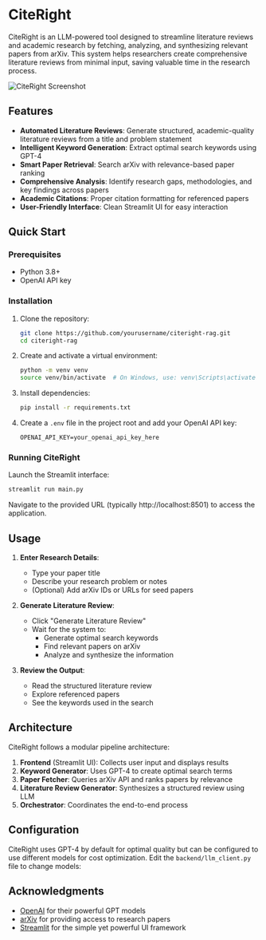 # CiteRight

CiteRight is an LLM-powered tool designed to streamline literature reviews and academic research by fetching, analyzing, and synthesizing relevant papers from arXiv. This system helps researchers create comprehensive literature reviews from minimal input, saving valuable time in the research process.

![CiteRight Screenshot](assets/screenshot.png)

## Features

- **Automated Literature Reviews**: Generate structured, academic-quality literature reviews from a title and problem statement
- **Intelligent Keyword Generation**: Extract optimal search keywords using GPT-4
- **Smart Paper Retrieval**: Search arXiv with relevance-based paper ranking
- **Comprehensive Analysis**: Identify research gaps, methodologies, and key findings across papers
- **Academic Citations**: Proper citation formatting for referenced papers
- **User-Friendly Interface**: Clean Streamlit UI for easy interaction

## Quick Start

### Prerequisites

- Python 3.8+
- OpenAI API key

### Installation

1. Clone the repository:
   ```bash
   git clone https://github.com/yourusername/citeright-rag.git
   cd citeright-rag
   ```

2. Create and activate a virtual environment:
   ```bash
   python -m venv venv
   source venv/bin/activate  # On Windows, use: venv\Scripts\activate
   ```

3. Install dependencies:
   ```bash
   pip install -r requirements.txt
   ```

4. Create a `.env` file in the project root and add your OpenAI API key:
   ```
   OPENAI_API_KEY=your_openai_api_key_here
   ```

### Running CiteRight

Launch the Streamlit interface:
```bash
streamlit run main.py
```

Navigate to the provided URL (typically http://localhost:8501) to access the application.

## Usage

1. **Enter Research Details**:
   - Type your paper title
   - Describe your research problem or notes
   - (Optional) Add arXiv IDs or URLs for seed papers

2. **Generate Literature Review**:
   - Click "Generate Literature Review"
   - Wait for the system to:
     - Generate optimal search keywords
     - Find relevant papers on arXiv
     - Analyze and synthesize the information

3. **Review the Output**:
   - Read the structured literature review
   - Explore referenced papers
   - See the keywords used in the search

## Architecture

CiteRight follows a modular pipeline architecture:

1. **Frontend** (Streamlit UI): Collects user input and displays results
2. **Keyword Generator**: Uses GPT-4 to create optimal search terms
3. **Paper Fetcher**: Queries arXiv API and ranks papers by relevance
4. **Literature Review Generator**: Synthesizes a structured review using LLM
5. **Orchestrator**: Coordinates the end-to-end process

## Configuration

CiteRight uses GPT-4 by default for optimal quality but can be configured to use different models for cost optimization. Edit the `backend/llm_client.py` file to change models:

## Acknowledgments

- [OpenAI](https://openai.com/) for their powerful GPT models
- [arXiv](https://arxiv.org/) for providing access to research papers
- [Streamlit](https://streamlit.io/) for the simple yet powerful UI framework
